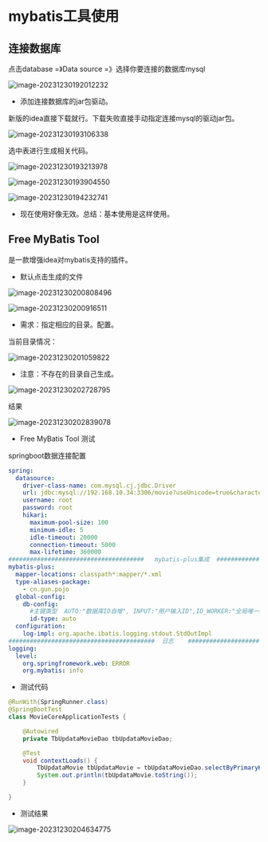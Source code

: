 



# mybatis工具使用



## 连接数据库

点击database =》Data source =》选择你要连接的数据库mysql

![image-20231230192012232](02工具使用mybatis编写接口.assets/image-20231230192012232.png)

- 添加连接数据库的jar包驱动。

新版的idea直接下载就行。下载失败直接手动指定连接mysql的驱动jar包。

![image-20231230193106338](02工具使用mybatis编写接口.assets/image-20231230193106338.png)



选中表进行生成相关代码。

![image-20231230193213978](02工具使用mybatis编写接口.assets/image-20231230193213978.png)









![image-20231230193904550](02工具使用mybatis编写接口.assets/image-20231230193904550.png)









![image-20231230194232741](02工具使用mybatis编写接口.assets/image-20231230194232741.png)

- 现在使用好像无效。总结：基本使用是这样使用。





## Free MyBatis Tool 

是一款增强idea对mybatis支持的插件。

- 默认点击生成的文件

![image-20231230200808496](02工具使用mybatis编写接口.assets/image-20231230200808496.png)



![image-20231230200916511](02工具使用mybatis编写接口.assets/image-20231230200916511.png)



- 需求：指定相应的目录。配置。

当前目录情况：

![image-20231230201059822](02工具使用mybatis编写接口.assets/image-20231230201059822.png)



- 注意：不存在的目录自己生成。

![image-20231230202728795](02工具使用mybatis编写接口.assets/image-20231230202728795.png)



结果

![image-20231230202839078](02工具使用mybatis编写接口.assets/image-20231230202839078.png)



- Free MyBatis Tool 测试

springboot数据连接配置

```yaml
spring:
  datasource:
    driver-class-name: com.mysql.cj.jdbc.Driver
    url: jdbc:mysql://192.168.10.34:3306/movie?useUnicode=true&characterEncoding=UTF-8&useSSL=false&useTimezone=true&serverTimezone=GMT%2B8&autoReconnect=true
    username: root
    password: root
    hikari:
      maximum-pool-size: 100
      minimum-idle: 5
      idle-timeout: 20000
      connection-timeout: 5000
      max-lifetime: 360000
######################################   mybatis-plus集成  #####################################
mybatis-plus:
  mapper-locations: classpath*:mapper/*.xml
  type-aliases-package:
    - cn.gun.pojo
  global-config:
    db-config:
      #主键类型  AUTO:"数据库ID自增", INPUT:"用户输入ID",ID_WORKER:"全局唯一ID (数字类型唯一ID)", UUID:"全局唯一ID UUID";
      id-type: auto
  configuration:
    log-impl: org.apache.ibatis.logging.stdout.StdOutImpl
#########################################  日志    ####################################
logging:
  level:
    org.springfromework.web: ERROR
    org.mybatis: info

```

- 测试代码

```java
@RunWith(SpringRunner.class)
@SpringBootTest
class MovieCoreApplicationTests {

    @Autowired
    private TbUpdataMovieDao tbUpdataMovieDao;

    @Test
    void contextLoads() {
        TbUpdataMovie tbUpdataMovie = tbUpdataMovieDao.selectByPrimaryKey(23);
        System.out.println(tbUpdataMovie.toString());
    }

}
```



- 测试结果

![image-20231230204634775](02工具使用mybatis编写接口.assets/image-20231230204634775.png)





